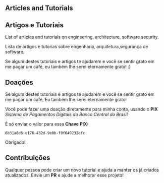 ## Articles and Tutorials
## Artigos e Tutoriais

List of articles and tutorials on engineering, architecture, software security.

Lista de artigos e tutorias sobre engenharia, arquitetura,segurança de software.

Se algum destes tutoriais e artigos te ajudarem e você se sentir grato em me pagar um café,
eu também lhe serei eternamente grato! :)


## Doações

Se algum destes tutoriais e artigos te ajudarem e você se sentir grato em me pagar um café,
Eu também lhe serei eternamente grato!

Você pode fazer uma doação diretamente para minha conta, usando o **PIX**
 *Sistema de Pagamentos Digitais do Banco Central do Brasil*

É só enviar o valor para essa **Chave PIX:**

```  
6b31a8d6-e176-432d-9e0b-f0f649232efc
```

Obrigado!

## Contribuições

Qualquer pessoa pode criar um novo tutorial e ajuda a manter os já criados atualizados.
Envie um **PR** e ajude a melhorar esse projeto!	
